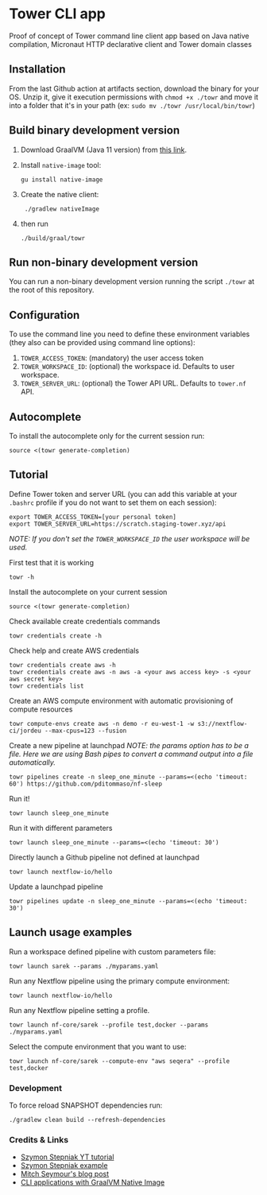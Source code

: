 # Tower CLI app

Proof of concept of Tower command line client app based on Java native compilation, 
Micronaut HTTP declarative client and Tower domain classes  

## Installation

From the last Github action at artifacts section, download the binary for your OS. Unzip it, give it execution permissions
with `chmod +x ./towr` and move it into a folder that it's in your path (ex: `sudo mv ./towr /usr/local/bin/towr`)

## Build binary development version 

1. Download GraalVM (Java 11 version) from [this link](https://github.com/graalvm/graalvm-ce-builds/releases/tag/vm-20.2.0). 

2. Install `native-image` tool:

    ```
    gu install native-image
    ``` 

3. Create the native client: 

    ```
     ./gradlew nativeImage
    ```

4. then run 

    ```
    ./build/graal/towr
    ```
  
## Run non-binary development version

You can run a non-binary development version running the script `./towr` at the root of this repository.


## Configuration

To use the command line you need to define these environment variables (they also can be provided using command line options):

 1. `TOWER_ACCESS_TOKEN`: (mandatory) the user access token 
 2. `TOWER_WORKSPACE_ID`: (optional) the workspace id. Defaults to user workspace.
 3. `TOWER_SERVER_URL`: (optional) the Tower API URL. Defaults to `tower.nf` API. 

## Autocomplete

To install the autocomplete only for the current session run:
```
source <(towr generate-completion) 
```

## Tutorial

Define Tower token and server URL (you can add this variable at your `.bashrc` profile if you do not want to
set them on each session):
```
export TOWER_ACCESS_TOKEN=[your personal token]
export TOWER_SERVER_URL=https://scratch.staging-tower.xyz/api 
```
_NOTE: If you don't set the `TOWER_WORKSPACE_ID` the user workspace will be used._

First test that it is working
```
towr -h
```

Install the autocomplete on your current session
```
source <(towr generate-completion)
```

Check available create credentials commands
```
towr credentials create -h
```

Check help and create AWS credentials
```
towr credentials create aws -h
towr credentials create aws -n aws -a <your aws access key> -s <your aws secret key> 
towr credentials list
```

Create an AWS compute environment with automatic provisioning of compute resources
```
towr compute-envs create aws -n demo -r eu-west-1 -w s3://nextflow-ci/jordeu --max-cpus=123 --fusion
```

Create a new pipeline at launchpad
_NOTE: the params option has to be a file. Here we are using Bash pipes to convert a command output into a file automatically._
```
towr pipelines create -n sleep_one_minute --params=<(echo 'timeout: 60') https://github.com/pditommaso/nf-sleep
```

Run it!
```
towr launch sleep_one_minute
```

Run it with different parameters
```
towr launch sleep_one_minute --params=<(echo 'timeout: 30')
```

Directly launch a Github pipeline not defined at launchpad
```
towr launch nextflow-io/hello
```

Update a launchpad pipeline
```
towr pipelines update -n sleep_one_minute --params=<(echo 'timeout: 30')
```

## Launch usage examples

Run a workspace defined pipeline with custom parameters file:
```
towr launch sarek --params ./myparams.yaml
```

Run any Nextflow pipeline using the primary compute environment:
```
towr launch nextflow-io/hello 
```

Run any Nextflow pipeline setting a profile.
```
towr launch nf-core/sarek --profile test,docker --params ./myparams.yaml
```

Select the compute environment that you want to use:
```
towr launch nf-core/sarek --compute-env "aws seqera" --profile test,docker
```

### Development

To force reload SNAPSHOT dependencies run:
```
./gradlew clean build --refresh-dependencies
```

### Credits & Links 

* [Szymon Stepniak YT tutorial](https://www.youtube.com/watch?v=RPdugI8eZgo)
* [Szymon Stepniak example](https://github.com/wololock/gttp)
* [Mitch Seymour's blog post](https://medium.com/@mitch.seymour/building-native-java-clis-with-graalvm-picocli-and-gradle-2e8a8388d70d)
* [CLI applications with GraalVM Native Image](https://medium.com/graalvm/cli-applications-with-graalvm-native-image-d629a40aa0be)
